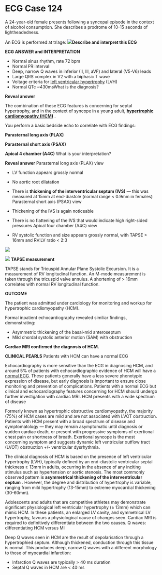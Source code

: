 # ECG Case 124


A 24-year-old female presents following a syncopal episode in the context of alcohol consumption. She describes a prodrome of 10-15 seconds of lightheadedness. 


An ECG is performed at triage:
![](https://litfl.com/wp-content/uploads/2021/04/HCM-ECG.png)**Describe and interpret this ECG** 

**ECG ANSWER and INTERPRETATION** 

- Normal sinus rhythm, rate 72 bpm
- Normal PR interval
- Deep, narrow Q waves in inferior (II, III, aVF) and lateral (V5-V6) leads
- Large QRS complex in V2 with a biphasic T wave
- Voltage criteria for [left ventricular hypertrophy](https://litfl.com/left-ventricular-hypertrophy-lvh-ecg-library/) (LVH)
- Normal QTc ~430msWhat is the diagnosis?

**Reveal answer** 


The combination of these ECG features is concerning for septal hypertrophy, and in the context of syncope in a young adult, **[hypertrophic cardiomyopathy (HCM)](https://litfl.com/hypertrophic-cardiomyopathy-hcm-ecg-library/)** .


You perform a basic bedside echo to correlate with ECG findings:

**Parasternal long axis (PLAX)** 


**Parasternal short axis (PSAX)** 


**Apical 4 chamber (A4C)** 
What is your interpretation?

**Reveal answer** 
Parasternal long axis (PLAX) view

- LV function appears grossly normal
- No aortic root dilatation
- There is **thickening of the interventricular septum (IVS)**  — this was measured at 15mm at end-diastole (normal range < 0.9mm in females)
Parasternal short axis (PSAX) view

- Thickening of the IVS is again noticeable
- There is no flattening of the IVS that would indicate high right-sided pressures
Apical four chamber (A4C) view

- RV systolic function and size appears grossly normal, with TAPSE > 16mm and RV:LV ratio < 2:3

![](https://litfl.com/wp-content/uploads/2021/04/RV-TAPSE-measurement-1.jpg)

![](https://litfl.com/wp-content/uploads/2021/04/RV-TAPSE-measurement-1.jpg)
**TAPSE measurement** 


TAPSE stands for Tricuspid Annular Plane Systolic Excursion. It is a measurement of RV longitudinal function. An M-mode measurement is taken through the tricuspid valve annulus. A shortening of > 16mm correlates with normal RV longitudinal function.

**OUTCOME** 


The patient was admitted under cardiology for monitoring and workup for hypertrophic cardiomyopathy (HCM).


Formal inpatient echocardiography revealed similiar findings, demonstrating:

- Asymmetric thickening of the basal-mid anteroseptum
- Mild chordal systolic anterior motion (SAM) with obstruction



**Cardiac MRI confirmed the diagnosis of HCM.** 

**CLINICAL PEARLS** 
Patients with HCM can have a normal ECG


Echocardiography is more sensitive than the ECG in diagnosing HCM, and around 5% of patients with echocardiographic evidence of HCM will have a [normal ECG](https://www.jacc.org/doi/full/10.1016/j.jacc.2009.02.071). These patients generally have a less severe phenotypic expression of disease, but early diagnosis is important to ensure close monitoring and prevention of complications. Patients with a normal ECG but clinical and echocardiography features concerning for HCM should undergo further investigation with cardiac MRI.
HCM presents with a wide spectrum of disease


Formerly known as hypertrophic obstructive cardiomyopathy, the majority (75%) of HCM cases are mild and are not associated with LVOT obstruction. Patients with HCM present with a broad spectrum of disease and symptomatology — they may remain asymptomatic until diagnosis or sudden cardiac death, or present with progressive symptoms of exertional chest pain or shortness of breath. Exertional syncope is the most concerning symptom and suggests dynamic left ventricular outflow tract (LVOT) obstruction +/- ventricular dysrhythmia. 


The clinical diagnosis of HCM is based on the presence of left ventricular hypertrophy (LVH), typically defined by an end-diastolic ventricular septal thickness ≥ 13mm in adults, occurring in the absence of any inciting stimulus such as hypertension or aortic stenosis. The most commonly observed pattern is **asymmetrical thickening of the interventricular septum** . However, the degree and distribution of hypertrophy is variable, ranging from mild hypertrophy (13-15mm) to extreme myocardial thickening (30-60mm).


Adolescents and adults that are competitive athletes may demonstrate significant physiological left ventricular hypertrophy (≥ 13mm) which can mimic HCM. In these patients, an enlarged LV cavity, and symmetrical LV hypertrophy, favours a physiological cause of changes seen. Cardiac MRI is required to definitively differentiate between the two causes.
Q waves: differentiating HCM versus MI


Deep Q waves seen in HCM are the result of depolarisation through a hypertrophied septum. Although thickened, conduction through this tissue is normal. This produces deep, narrow Q waves with a different morphology to those of myocardial infarction:

- Infarction Q waves are typically > 40 ms duration
- Septal Q waves in HCM are < 40 ms

